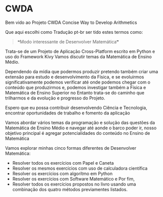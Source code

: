 # CWDA
Bem vido ao Projeto CWDA
Concise Way to Develop Arithmetics

Que aqui escolhi como Tradução pt-br ser
tido estes termos como: 
> ❝Modo interessante de Desenvolver Matemática❞ 


Trata-se de um Projeto de Aplicação Cross-Platform escrito
em Python e uso do Framework Kivy
Vamos discutir temas da Matemática de Ensino Médio. 

Dependendo da mídia que podermos produzir pretendo também 
criar uma extensão para estudo e desenvolvimento da Física,
e se evoluirmos significativamente podemos verificar
até onde podemos chegar com o conteúdo que produzirmos e,
podemos investigar também a Física e Matemática de Ensino Superior
no Entanto trata-se do caminho que trilharmos e 
da evolução e progresso do Projeto.

Espero que eu possa contribuir desenvolvendo Ciência e Tecnologia,
encontrar oportunidades de trabalho e fomento da aplicação

Vamos abordar vários temas da programação e solução das
questões da Matemática de Ensino Médio e navegar até aonde
o barco poder ir, nosso objetivo principal é agregar potencialidades
do conteúdo no Ensino de Matemática

Vamos explorar minhas cinco formas diferentes de Desenvolver Matemática:
* Resolver todos os exercícios com Papel e Caneta
* Resolver os mesmos exercícios com uso de calculadora científica
* Resolver os exercícios com algorítmo em Python
* Resolver os exercícios com Software Matemático e Por fim,
* Resolver todos os exercícios propostos no livro usando 
uma combinação dos quatro métodos previamentes listados.
